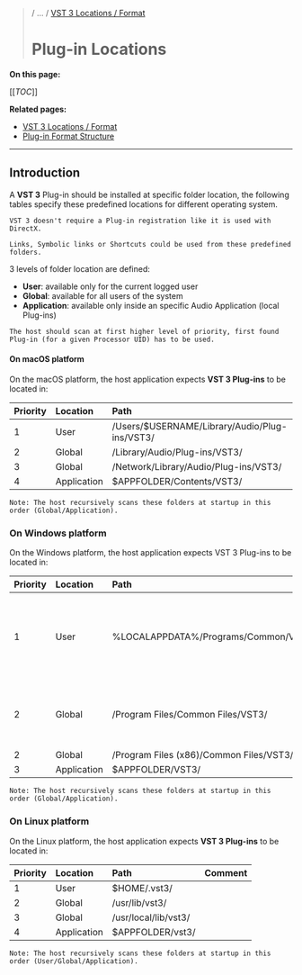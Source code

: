 >/ ... / [VST 3 Locations / Format](../Locations+Format/Index.md)
>
># Plug-in Locations

**On this page:**

[[_TOC_]]

**Related pages:**

- [VST 3 Locations / Format](../Locations+Format/Index.md)
- [Plug-in Format Structure](../Locations+Format/Plugin+Format.md)

---

## Introduction

A **VST 3** Plug-in should be installed at specific folder location, the following tables specify these predefined locations for different operating system.

```admonish info
VST 3 doesn't require a Plug-in registration like it is used with DirectX.
```
```admonish warning
Links, Symbolic links or Shortcuts could be used from these predefined folders.
```
3 levels of folder location are defined:

- **User**: available only for the current logged user
- **Global**: available for all users of the system
- **Application**: available only inside an specific Audio Application (local Plug-ins)

```admonish info
The host should scan at first higher level of priority, first found Plug-in (for a given Processor UID) has to be used.
```

#### On macOS platform

On the macOS platform, the host application expects **VST 3 Plug-ins** to be located in:

| Priority | Location | Path | Comment |
| :- | :- | :- | :- |
| 1 |  User | /Users/$USERNAME/Library/Audio/Plug-ins/VST3/ |
| 2 |  Global | /Library/Audio/Plug-ins/VST3/ |
| 3 |  Global | /Network/Library/Audio/Plug-ins/VST3/ |
| 4 |  Application | $APPFOLDER/Contents/VST3/ |

```admonish info
Note: The host recursively scans these folders at startup in this order (Global/Application).
```

### On Windows platform

On the Windows platform, the host application expects VST 3 Plug-ins to be located in:

| Priority | Location | Path | Comment |
| :- | :- | :- | :- |
| 1 | User | %LOCALAPPDATA%/Programs/Common/VST3/ | FOLDERID_UserProgramFilesCommon</p> native bitdepth:</p> • 32bit Plug-in on 32bit OS,<br> • 64bit on 64bit OS<br> Mainly used for development use case. |
| 2 | Global | /Program Files/Common Files/VST3/ | FOLDERID_ProgramFilesCommon</p> native bitdepth:</p> • 32bit Plug-in on 32bit OS,<br> • 64bit on 64bit OS |
| 2 | Global | /Program Files (x86)/Common Files/VST3/ | 32bit Plug-ins on 64bit Windows |
| 3 | Application | $APPFOLDER/VST3/ | |

```admonish info
Note: The host recursively scans these folders at startup in this order (Global/Application).
```

### On Linux platform

On the Linux platform, the host application expects **VST 3 Plug-ins** to be located in:

| Priority | Location | Path | Comment |
| :- | :- | :- | :- |
| 1 | User | $HOME/.vst3/ |
| 2 | Global | /usr/lib/vst3/ |
| 3 | Global | /usr/local/lib/vst3/ |
| 4 | Application | $APPFOLDER/vst3/ |	

```admonish info
Note: The host recursively scans these folders at startup in this order (User/Global/Application).
```